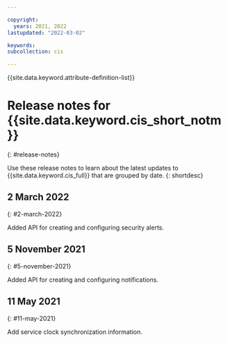 ```yaml
---

copyright:
  years: 2021, 2022
lastupdated: "2022-03-02"

keywords:
subcollection: cis

---
```


{{site.data.keyword.attribute-definition-list}}

# Release notes for {{site.data.keyword.cis_short_notm}}
{: #release-notes}

Use these release notes to learn about the latest updates to {{site.data.keyword.cis_full}} that are grouped by date.
{: shortdesc}

## 2 March 2022
{: #2-march-2022}

Added API for creating and configuring security alerts.


## 5 November 2021
{: #5-november-2021}

Added API for creating and configuring notifications.

## 11 May 2021
{: #11-may-2021}

Add service clock synchronization information.

